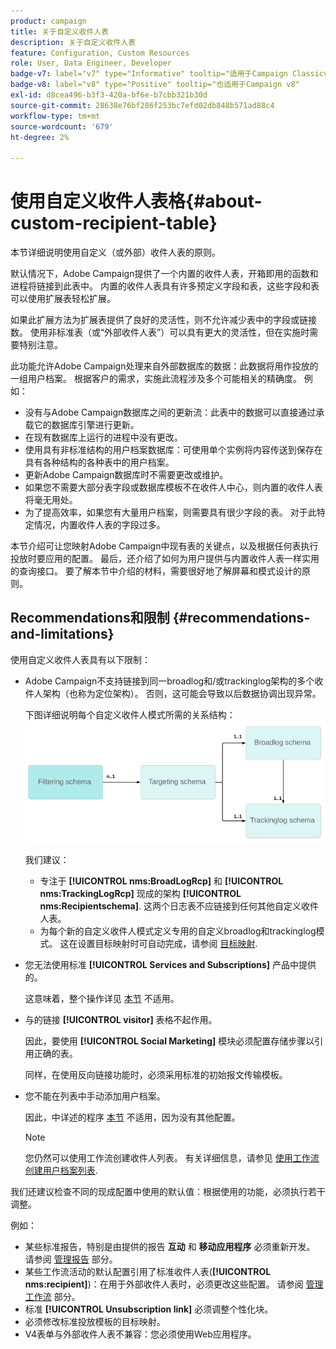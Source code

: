 ```yaml
---
product: campaign
title: 关于自定义收件人表
description: 关于自定义收件人表
feature: Configuration, Custom Resources
role: User, Data Engineer, Developer
badge-v7: label="v7" type="Informative" tooltip="适用于Campaign Classicv7"
badge-v8: label="v8" type="Positive" tooltip="也适用于Campaign v8"
exl-id: d8cea496-b3f3-420a-bf6e-b7cbb321b30d
source-git-commit: 28638e76bf286f253bc7efd02db848b571ad88c4
workflow-type: tm+mt
source-wordcount: '679'
ht-degree: 2%

---
```


# 使用自定义收件人表格{#about-custom-recipient-table}

本节详细说明使用自定义（或外部）收件人表的原则。

默认情况下，Adobe Campaign提供了一个内置的收件人表，开箱即用的函数和进程将链接到此表中。 内置的收件人表具有许多预定义字段和表，这些字段和表可以使用扩展表轻松扩展。

如果此扩展方法为扩展表提供了良好的灵活性，则不允许减少表中的字段或链接数。 使用非标准表（或“外部收件人表”）可以具有更大的灵活性，但在实施时需要特别注意。

此功能允许Adobe Campaign处理来自外部数据库的数据：此数据将用作投放的一组用户档案。 根据客户的需求，实施此流程涉及多个可能相关的精确度。 例如：

* 没有与Adobe Campaign数据库之间的更新流：此表中的数据可以直接通过承载它的数据库引擎进行更新。
* 在现有数据库上运行的进程中没有更改。
* 使用具有非标准结构的用户档案数据库：可使用单个实例将内容传送到保存在具有各种结构的各种表中的用户档案。
* 更新Adobe Campaign数据库时不需要更改或维护。
* 如果您不需要大部分表字段或数据库模板不在收件人中心，则内置的收件人表将毫无用处。
* 为了提高效率，如果您有大量用户档案，则需要具有很少字段的表。 对于此特定情况，内置收件人表的字段过多。

本节介绍可让您映射Adobe Campaign中现有表的关键点，以及根据任何表执行投放时要应用的配置。 最后，还介绍了如何为用户提供与内置收件人表一样实用的查询接口。 要了解本节中介绍的材料，需要很好地了解屏幕和模式设计的原则。

## Recommendations和限制 {#recommendations-and-limitations}

使用自定义收件人表具有以下限制：

* Adobe Campaign不支持链接到同一broadlog和/或trackinglog架构的多个收件人架构（也称为定位架构）。 否则，这可能会导致以后数据协调出现异常。

  下图详细说明每个自定义收件人模式所需的关系结构：
  ![](assets/custom_recipient_limitation.png)

  我们建议：

   * 专注于 **[!UICONTROL nms:BroadLogRcp]** 和 **[!UICONTROL nms:TrackingLogRcp]** 现成的架构 **[!UICONTROL nms:Recipientschema]**. 这两个日志表不应链接到任何其他自定义收件人表。
   * 为每个新的自定义收件人模式定义专用的自定义broadlog和trackinglog模式。 这在设置目标映射时可自动完成，请参阅 [目标映射](../../configuration/using/target-mapping.md).

* 您无法使用标准 **[!UICONTROL Services and Subscriptions]** 产品中提供的。

  这意味着，整个操作详见 [本节](../../delivery/using/managing-subscriptions.md) 不适用。

* 与的链接 **[!UICONTROL visitor]** 表格不起作用。

  因此，要使用 **[!UICONTROL Social Marketing]** 模块必须配置存储步骤以引用正确的表。

  同样，在使用反向链接功能时，必须采用标准的初始报文传输模板。

* 您不能在列表中手动添加用户档案。

  因此，中详述的程序 [本节](../../platform/using/creating-and-managing-lists.md) 不适用，因为没有其他配置。

  >[!NOTE]
  >
  >您仍然可以使用工作流创建收件人列表。 有关详细信息，请参见 [使用工作流创建用户档案列表](../../configuration/using/creating-a-profile-list-with-a-workflow.md).

我们还建议检查不同的现成配置中使用的默认值：根据使用的功能，必须执行若干调整。

例如：

* 某些标准报告，特别是由提供的报告 **互动** 和 **移动应用程序** 必须重新开发。 请参阅 [管理报告](../../configuration/using/managing-reports.md) 部分。
* 某些工作流活动的默认配置引用了标准收件人表(**[!UICONTROL nms:recipient]**)：在用于外部收件人表时，必须更改这些配置。 请参阅 [管理工作流](../../configuration/using/managing-workflows.md) 部分。
* 标准 **[!UICONTROL Unsubscription link]** 必须调整个性化块。
* 必须修改标准投放模板的目标映射。
* V4表单与外部收件人表不兼容：您必须使用Web应用程序。
